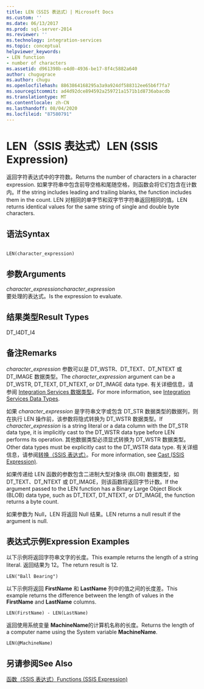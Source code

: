 ```yaml
---
title: LEN（SSIS 表达式）| Microsoft Docs
ms.custom: ''
ms.date: 06/13/2017
ms.prod: sql-server-2014
ms.reviewer: ''
ms.technology: integration-services
ms.topic: conceptual
helpviewer_keywords:
- LEN function
- number of characters
ms.assetid: d961398b-e4d0-4936-be17-8f4c5882a640
author: chugugrace
ms.author: chugu
ms.openlocfilehash: 8863864168295a3a9a924df588312ee65b6f7fa7
ms.sourcegitcommit: ad4d92dce894592a259721a1571b1d8736abacdb
ms.translationtype: MT
ms.contentlocale: zh-CN
ms.lasthandoff: 08/04/2020
ms.locfileid: "87580791"
---
```

# <a name="len-ssis-expression"></a><span data-ttu-id="0790c-102">LEN（SSIS 表达式）</span><span class="sxs-lookup"><span data-stu-id="0790c-102">LEN (SSIS Expression)</span></span>
  <span data-ttu-id="0790c-103">返回字符表达式中的字符数。</span><span class="sxs-lookup"><span data-stu-id="0790c-103">Returns the number of characters in a character expression.</span></span> <span data-ttu-id="0790c-104">如果字符串中包含前导空格和尾随空格，则函数会将它们包含在计数内。</span><span class="sxs-lookup"><span data-stu-id="0790c-104">If the string includes leading and trailing blanks, the function includes them in the count.</span></span> <span data-ttu-id="0790c-105">LEN 对相同的单字节和双字节字符串返回相同的值。</span><span class="sxs-lookup"><span data-stu-id="0790c-105">LEN returns identical values for the same string of single and double byte characters.</span></span>  
  
## <a name="syntax"></a><span data-ttu-id="0790c-106">语法</span><span class="sxs-lookup"><span data-stu-id="0790c-106">Syntax</span></span>  
  
```  
  
LEN(character_expression)  
```  
  
## <a name="arguments"></a><span data-ttu-id="0790c-107">参数</span><span class="sxs-lookup"><span data-stu-id="0790c-107">Arguments</span></span>  
 <span data-ttu-id="0790c-108">*character_expression*</span><span class="sxs-lookup"><span data-stu-id="0790c-108">*character_expression*</span></span>  
 <span data-ttu-id="0790c-109">要处理的表达式。</span><span class="sxs-lookup"><span data-stu-id="0790c-109">Is the expression to evaluate.</span></span>  
  
## <a name="result-types"></a><span data-ttu-id="0790c-110">结果类型</span><span class="sxs-lookup"><span data-stu-id="0790c-110">Result Types</span></span>  
 <span data-ttu-id="0790c-111">DT_I4</span><span class="sxs-lookup"><span data-stu-id="0790c-111">DT_I4</span></span>  
  
## <a name="remarks"></a><span data-ttu-id="0790c-112">备注</span><span class="sxs-lookup"><span data-stu-id="0790c-112">Remarks</span></span>  
 <span data-ttu-id="0790c-113">*character_expression* 参数可以是 DT_WSTR、DT_TEXT、DT_NTEXT 或 DT_IMAGE 数据类型。</span><span class="sxs-lookup"><span data-stu-id="0790c-113">The *character_expression* argument can be a DT_WSTR, DT_TEXT, DT_NTEXT, or DT_IMAGE data type.</span></span> <span data-ttu-id="0790c-114">有关详细信息，请参阅 [Integration Services 数据类型](../data-flow/integration-services-data-types.md)。</span><span class="sxs-lookup"><span data-stu-id="0790c-114">For more information, see [Integration Services Data Types](../data-flow/integration-services-data-types.md).</span></span>  
  
 <span data-ttu-id="0790c-115">如果 *character_expression* 是字符串文字或包含 DT_STR 数据类型的数据列，则在执行 LEN 操作前，该参数将隐式转换为 DT_WSTR 数据类型。</span><span class="sxs-lookup"><span data-stu-id="0790c-115">If *character_expression* is a string literal or a data column with the DT_STR data type, it is implicitly cast to the DT_WSTR data type before LEN performs its operation.</span></span> <span data-ttu-id="0790c-116">其他数据类型必须显式转换为 DT_WSTR 数据类型。</span><span class="sxs-lookup"><span data-stu-id="0790c-116">Other data types must be explicitly cast to the DT_WSTR data type.</span></span> <span data-ttu-id="0790c-117">有关详细信息，请参阅[转换（SSIS 表达式）](cast-ssis-expression.md)。</span><span class="sxs-lookup"><span data-stu-id="0790c-117">For more information, see [Cast &#40;SSIS Expression&#41;](cast-ssis-expression.md).</span></span>  
  
 <span data-ttu-id="0790c-118">如果传递给 LEN 函数的参数包含二进制大型对象块 (BLOB) 数据类型，如 DT_TEXT、DT_NTEXT 或 DT_IMAGE，则该函数将返回字节计数。</span><span class="sxs-lookup"><span data-stu-id="0790c-118">If the argument passed to the LEN function has a Binary Large Object Block (BLOB) data type, such as DT_TEXT, DT_NTEXT, or DT_IMAGE, the function returns a byte count.</span></span>  
  
 <span data-ttu-id="0790c-119">如果参数为 Null，LEN 将返回 Null 结果。</span><span class="sxs-lookup"><span data-stu-id="0790c-119">LEN returns a null result if the argument is null.</span></span>  
  
## <a name="expression-examples"></a><span data-ttu-id="0790c-120">表达式示例</span><span class="sxs-lookup"><span data-stu-id="0790c-120">Expression Examples</span></span>  
 <span data-ttu-id="0790c-121">以下示例将返回字符串文字的长度。</span><span class="sxs-lookup"><span data-stu-id="0790c-121">This example returns the length of a string literal.</span></span> <span data-ttu-id="0790c-122">返回结果为 12。</span><span class="sxs-lookup"><span data-stu-id="0790c-122">The return result is 12.</span></span>  
  
```  
LEN("Ball Bearing")  
```  
  
 <span data-ttu-id="0790c-123">以下示例将返回 **FirstName** 和 **LastName** 列中的值之间的长度差。</span><span class="sxs-lookup"><span data-stu-id="0790c-123">This example returns the difference between the length of values in the **FirstName** and **LastName** columns.</span></span>  
  
```  
LEN(FirstName) - LEN(LastName)  
```  
  
 <span data-ttu-id="0790c-124">返回使用系统变量 **MachineName**的计算机名称的长度。</span><span class="sxs-lookup"><span data-stu-id="0790c-124">Returns the length of a computer name using the System variable **MachineName**.</span></span>  
  
```  
LEN(@MachineName)  
```  
  
## <a name="see-also"></a><span data-ttu-id="0790c-125">另请参阅</span><span class="sxs-lookup"><span data-stu-id="0790c-125">See Also</span></span>  
 [<span data-ttu-id="0790c-126">函数（SSIS 表达式）</span><span class="sxs-lookup"><span data-stu-id="0790c-126">Functions &#40;SSIS Expression&#41;</span></span>](functions-ssis-expression.md)  
  
  
